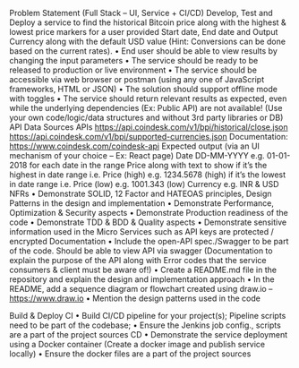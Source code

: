 Problem Statement (Full Stack – UI, Service + CI/CD)
Develop, Test and Deploy a service to find the historical Bitcoin price along with the
highest &amp; lowest price markers for a user provided Start date, End date and Output
Currency along with the default USD value (Hint: Conversions can be done based on
the current rates).
• End user should be able to view results by changing the input parameters
• The service should be ready to be released to production or live environment
• The service should be accessible via web browser or postman (using any one of
JavaScript frameworks, HTML or JSON)
• The solution should support offline mode with toggles
• The service should return relevant results as expected, even while the underlying
dependencies (Ex: Public API) are not available!
(Use your own code/logic/data structures and without 3rd party libraries or DB)
API Data Sources
APIs
https://api.coindesk.com/v1/bpi/historical/close.json
https://api.coindesk.com/v1/bpi/supported-currencies.json
Documentation: https://www.coindesk.com/coindesk-api
Expected output
(via an UI mechanism of your choice – Ex: React page)
Date DD-MM-YYYY e.g. 01-01-2018 for each date in the range
Price along with text to show
if it’s the highest in date range i.e. Price (high) e.g. 1234.5678 (high)
if it’s the lowest in date range i.e. Price (low) e.g. 1001.343 (low)
Currency e.g. INR &amp; USD
NFRs
• Demonstrate SOLID, 12 Factor and HATEOAS principles, Design Patterns in the
design and implementation
• Demonstrate Performance, Optimization &amp; Security aspects
• Demonstrate Production readiness of the code
• Demonstrate TDD &amp; BDD &amp; Quality aspects
• Demonstrate sensitive information used in the Micro Services such as API keys are
protected / encrypted
Documentation
• Include the open-API spec./Swagger to be part of the code. Should be able to view
API via swagger (Documentation to explain the purpose of the API along with Error
codes that the service consumers &amp; client must be aware of!)
• Create a README.md file in the repository and explain the design and
implementation approach
• In the README, add a sequence diagram or flowchart created using draw.io –
https://www.draw.io
• Mention the design patterns used in the code

Build &amp; Deploy
CI
• Build CI/CD pipeline for your project(s); Pipeline scripts need to be part of the
codebase;
• Ensure the Jenkins job config., scripts are a part of the project sources
CD
• Demonstrate the service deployment using a Docker container (Create a docker
image and publish service locally)
• Ensure the docker files are a part of the project sources